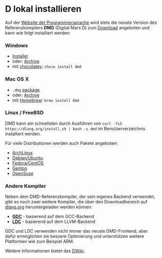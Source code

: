 # D lokal installieren

Auf der [Website der Programmiersprache](https://dlang.org) wird stets die neuste
Version des Referenzkompilers **DMD** (Digital Mars D) zum [Download](http://dlang.org/download.html)
angeboten und kann wie folgt installiert werden:

### Windows

* [Installer](http://downloads.dlang.org/releases/2.x/{{latest-release}}/dmd-{{latest-release}}.exe)
* oder: [Archive](http://downloads.dlang.org/releases/2.x/{{latest-release}}/dmd.{{latest-release}}.windows.7z)
* mit [chocolatey](https://chocolatey.org/packages/dmd): `choco install dmd`

### Mac OS X

* `.dmg` [package](http://downloads.dlang.org/releases/2.x/{{latest-release}}/dmd.{{latest-release}}.dmg)
* oder: [Archive](http://downloads.dlang.org/releases/2.x/{{latest-release}}/dmd.{{latest-release}}.osx.tar.xz)
* mit [Homebrew](http://brew.sh): `brew install dmd`

### Linux / FreeBSD

DMD kann am schnellsten durch Ausführen von `curl -fsS https://dlang.org/install.sh | bash -s dmd`
im Benutzerverzeichnis installiert werden.

Für viele Distributionen werden auch Pakete angeboten:

* [ArchLinux](https://wiki.archlinux.org/index.php/D_(programming_language))
* [Debian/Ubuntu](http://d-apt.sourceforge.net).
* [Fedora/CentOS](http://dlang.org/download.html#dmd)
* [Gentoo](https://wiki.gentoo.org/wiki/Dlang)
* [OpenSuse](http://dlang.org/download.html#dmd)

### Andere Kompiler

Neben dem DMD-Referenzkompiler, der sein eigenes Backend verwendet, gibt es noch
zwei weitere Kompiler, die über den Downloadbereich auf [dlang.org](https://dlang.org)
heruntergeladen werden können:

* [**GDC**](http://gdcproject.org/downloads) - basierend auf dem GCC-Backend
* [**LDC**](https://github.com/ldc-developers/ldc#installation) - basierend auf dem LLVM-Backend

GDC und LDC verwenden nicht immer das neuste DMD-Frontend, aber dafür
ermöglichen sie bessere Optimierung und unterstützen weitere Platformen
wie zum Beispiel ARM.

Weitere Informationen bietet das [DWiki](https://wiki.dlang.org/Compilers).

